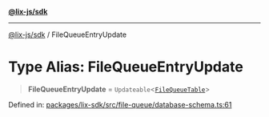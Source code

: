 [**@lix-js/sdk**](../README.md)

***

[@lix-js/sdk](../README.md) / FileQueueEntryUpdate

# Type Alias: FileQueueEntryUpdate

> **FileQueueEntryUpdate** = `Updateable`\<[`FileQueueTable`](FileQueueTable.md)\>

Defined in: [packages/lix-sdk/src/file-queue/database-schema.ts:61](https://github.com/opral/monorepo/blob/9bfa52db93cdc611a0e5ae280016f4a334c2a6ac/packages/lix-sdk/src/file-queue/database-schema.ts#L61)

